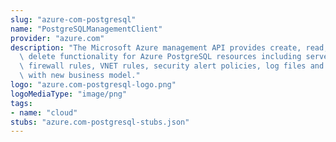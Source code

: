 ```yaml
---
slug: "azure-com-postgresql"
name: "PostgreSQLManagementClient"
provider: "azure.com"
description: "The Microsoft Azure management API provides create, read, update, and\
  \ delete functionality for Azure PostgreSQL resources including servers, databases,\
  \ firewall rules, VNET rules, security alert policies, log files and configurations\
  \ with new business model."
logo: "azure.com-postgresql-logo.png"
logoMediaType: "image/png"
tags:
- name: "cloud"
stubs: "azure.com-postgresql-stubs.json"
---
```

